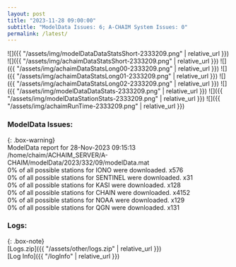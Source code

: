 ```yaml
---
layout: post
title: "2023-11-28 09:00:00"
subtitle: "ModelData Issues: 6; A-CHAIM System Issues: 0"
permalink: /latest/
---
```


![]({{ "/assets/img/modelDataDataStatsShort-2333209.png" | relative_url }})
![]({{ "/assets/img/achaimDataStatsShort-2333209.png" | relative_url }})
![]({{ "/assets/img/achaimDataStatsLong00-2333209.png" | relative_url }})
![]({{ "/assets/img/achaimDataStatsLong01-2333209.png" | relative_url }})
![]({{ "/assets/img/achaimDataStatsLong02-2333209.png" | relative_url }})
![]({{ "/assets/img/modelDataDataStats-2333209.png" | relative_url }})
![]({{ "/assets/img/modelDataStationStats-2333209.png" | relative_url }})
![]({{ "/assets/img/achaimRunTime-2333209.png" | relative_url }})


### ModelData Issues:  
  
{: .box-warning}  
 ModelData report for 28-Nov-2023 09:15:13   
 /home/chaim/ACHAIM_SERVER/A-CHAIM/modelData/2023/332/09/modelData.mat   
 0% of all possible stations for IONO were downloaded. x576   
 0% of all possible stations for SENTINEL were downloaded. x31   
 0% of all possible stations for KASI were downloaded. x128   
 0% of all possible stations for CHAIN were downloaded. x4152   
 0% of all possible stations for NOAA were downloaded. x129   
 0% of all possible stations for QGN were downloaded. x131   
  


### Logs:  
  
{: .box-note}  
[Logs.zip]({{ "/assets/other/logs.zip" | relative_url }})  
[Log Info]({{ "/logInfo" | relative_url }})  
